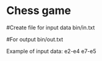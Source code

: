 # Chess game

#Create file for input data bin/in.txt

#For output bin/out.txt

Example of input data:
e2-e4 e7-e5